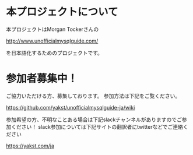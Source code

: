 # 本プロジェクトについて

本プロジェクトはMorgan Tockerさんの

http://www.unofficialmysqlguide.com/

を日本語化するためのプロジェクトです。

# 参加者募集中！

ご協力いただける方、募集しております。
参加方法は下記をご覧ください。

https://github.com/yakst/unofficialmysqlguide-ja/wiki

参加希望の方、不明なことある場合は下記slackチャンネルがありますのでご参加ください！
slack参加については下記サイトの翻訳者にtwitterなどでご連絡ください

https://yakst.com/ja
